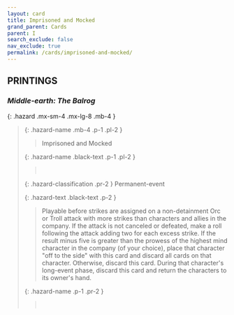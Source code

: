 ```yaml
---
layout: card
title: Imprisoned and Mocked
grand_parent: Cards
parent: I
search_exclude: false
nav_exclude: true
permalink: /cards/imprisoned-and-mocked/
---
```


## PRINTINGS


### _Middle-earth: The Balrog_

{: .hazard .mx-sm-4 .mx-lg-8 .mb-4 }
> {: .hazard-name .mb-4 .p-1 .pl-2 }
> > <div class="hazard-mp"></div>
> > <div class="card-name">Imprisoned and Mocked</div>
>
> {: .hazard-name .black-text .p-1 .pl-2 }
> > &nbsp;
>
> {: .hazard-classification .pr-2 }
> Permanent-event
>
> {: .hazard-text .black-text .p-2 }
> > Playable before strikes are assigned on a non-detainment Orc or Troll attack with more strikes than characters and allies in the company. If the attack is not canceled or defeated, make a roll following the attack adding two for each excess strike. If the result minus five is greater than the prowess of the highest mind character in the company (of your choice), place that character "off to the side" with this card and discard all cards on that character. Otherwise, discard this card. During that character's long-event phase, discard this card and return the characters to its owner's hand. 
>
> {: .hazard-name .p-1 .pr-2 }
> > <div class="card-shield"></div>
> > <div class="card-corruption">&nbsp;</div>
